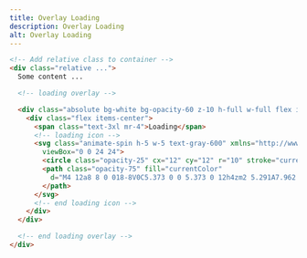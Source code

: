 ```yaml
---
title: Overlay Loading
description: Overlay Loading
alt: Overlay Loading
---
```


<base-snippet :centered_preview="false" custom_preview_class="flex items-center justify-center bg-indigo-50 p-4">

  <template v-slot:preview>
    <!-- card -->
    <div class="max-w-sm flex flex-col rounded-lg overflow-hidden bg-white shadow-lg relative">
      <!-- loading overlay -->
      <div class="absolute bg-white bg-opacity-60 z-10 h-full w-full flex items-center justify-center">
        <div class="flex items-center">
          <span class="text-3xl mr-4">Loading</span>
          <!-- loading icon -->
          <svg class="animate-spin h-5 w-5 text-gray-600" xmlns="http://www.w3.org/2000/svg" fill="none"
            viewBox="0 0 24 24">
            <circle class="opacity-25" cx="12" cy="12" r="10" stroke="currentColor" stroke-width="4"></circle>
            <path class="opacity-75" fill="currentColor"
              d="M4 12a8 8 0 018-8V0C5.373 0 0 5.373 0 12h4zm2 5.291A7.962 7.962 0 014 12H0c0 3.042 1.135 5.824 3 7.938l3-2.647z">
            </path>
          </svg>
          <!-- end loading icon -->
        </div>
      </div>
      <!-- end loading overlay -->
      <!-- card cover -->
      <img class="object-cover w-full"
        src="https://images.unsplash.com/photo-1514897575457-c4db467cf78e?ixid=MnwxMjA3fDB8MHxwaG90by1wYWdlfHx8fGVufDB8fHx8&ixlib=rb-1.2.1&auto=format&fit=crop&w=384"
        alt="" />
      <!-- end card cover -->
      <!-- card content -->
      <div class="flex-1 px-6 py-4">
        <div class="font-bold text-xl mb-2">Card Title</div>
        <p class="text-gray-700 text-base">Lorem ipsum dolor sit amet, consectetur adipisicing elit. Voluptatibus quia,
          nulla!</p>
      </div>
      <!-- end card content -->
      <!-- card footer -->
      <div class="px-6 py-4 bg-gray-100">
        <button type="button"
          class="bg-blue-600 hover:bg-blue-700 py-2 px-4 text-sm font-medium text-white border border-transparent rounded-lg focus:outline-none">Action</button>
      </div>
      <!-- end card footer -->
    </div>
    <!-- end card -->
  </template>

  ```html
  <!-- Add relative class to container -->
  <div class="relative ...">
    Some content ...

    <!-- loading overlay -->

    <div class="absolute bg-white bg-opacity-60 z-10 h-full w-full flex items-center justify-center">
      <div class="flex items-center">
        <span class="text-3xl mr-4">Loading</span>
        <!-- loading icon -->
        <svg class="animate-spin h-5 w-5 text-gray-600" xmlns="http://www.w3.org/2000/svg" fill="none"
          viewBox="0 0 24 24">
          <circle class="opacity-25" cx="12" cy="12" r="10" stroke="currentColor" stroke-width="4"></circle>
          <path class="opacity-75" fill="currentColor"
            d="M4 12a8 8 0 018-8V0C5.373 0 0 5.373 0 12h4zm2 5.291A7.962 7.962 0 014 12H0c0 3.042 1.135 5.824 3 7.938l3-2.647z">
          </path>
        </svg>
        <!-- end loading icon -->
      </div>
    </div>

    <!-- end loading overlay -->
  </div>
  ```

  <template v-slot:source>
    <a class="btn btn-primary btn-lg" href="https://play.tailwindcss.com/iD2XjOz2rp">Live Edit</a>
  </template>

</base-snippet>

<related-ui search_key="card"></related-ui>